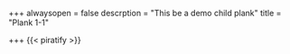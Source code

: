+++
alwaysopen = false
descrption = "This be a demo child plank"
title = "Plank 1-1"

+++
{{< piratify >}}